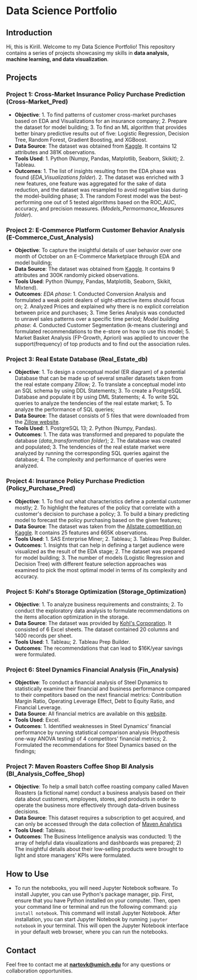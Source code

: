 # Data Science Portfolio

## Introduction
Hi, this is Kirill. Welcome to my Data Science Portfolio! This repository contains a series of projects showcasing my skills in **data analysis, machine learning, and data visualization**.

## Projects

### Project 1: Cross-Market Insurance Policy Purchase Prediction (Cross-Market_Pred)
- **Objective**: 1. To find patterns of customer cross-market purchases based on EDA and Visualizations for an insurance company; 2. Prepare the dataset for model building; 3. To find an ML algorithm that provides better binary predictive results out of five: Logistic Regression, Decision Tree, Random Forest, Gradient Boosting, and XGBoost.
- **Data Source**: The dataset was obtained from [Kaggle](https://www.kaggle.com/datasets/anmolkumar/health-insurance-cross-sell-prediction?resource=download). It contains 12 attributes and 381K observations.
- **Tools Used**: 1. Python (Numpy, Pandas, Matplotlib, Seaborn, Skikit); 2. Tableau.
- **Outcomes**:  1. The list of insights resulting from the EDA phase was found (*EDA_Visualizations folder*). 2. The dataset was enriched with 3 new features, one feature was aggregated for the sake of data reduction, and the dataset was resampled to avoid negative bias during the model-building phase; 3. The random Forest model was the best-performing one out of 5 tested algorithms based on the ROC_AUC, accuracy, and precision measures. (*Models_Permormance_Measures folder*).

### Project 2: E-Commerce Platform Customer Behavior Analysis (E-Commerce_Cust_Analysis)
- **Objective**: To capture the insightful details of user behavior over one month of October on an E-Commerce Marketplace through EDA and model building;
- **Data Source**: The dataset was obtained from [Kaggle](https://www.kaggle.com/ecommerce). It contains 9 attributes and 300K randomly picked observations.
- **Tools Used**: Python (Numpy, Pandas, Matplotlib, Seaborn, Skikit, Mlxtend).
- **Outcomes**: *EDA phase*: 1. Conducted Conversion Analysis and formulated a weak point dealers of sight-attractive items should focus on; 2. Analyzed Prices and explained why there is no explicit correlation between price and purchases; 3. Time Series Analysis was conducted to unravel sales patterns over a specific time period; *Model building phase*: 4. Conducted Customer Segmentation (k-means clustering) and formulated recommendations to the e-store on how to use this model; 5. Market Basket Analysis (FP-Growth, Apriori) was applied to uncover the support(frequency) of top products and to find out the association rules.

### Project 3: Real Estate Database (Real_Estate_db)
- **Objective**: 1. To design a conceptual model (ER diagram) of a potential Database that can be made up of several smaller datasets taken from the real estate company Zillow; 2. To translate a conceptual model into an SQL schema by using DDL Statements; 3. To create a PostgreSQL Database and populate it by using DML Statements; 4. To write SQL queries to analyze the tendencies of the real estate market; 5. To analyze the performance of SQL queries;
- **Data Source**: The dataset consists of 5 files that were downloaded from the [Zillow website](https://www.zillow.com/research/data/).
- **Tools Used**: 1. PostgreSQL 13; 2. Python (Numpy, Pandas).
- **Outcomes**: 1. The data was transformed and prepared to populate the database (*data_transformation folder*); 2. The database was created and populated; 3. The tendencies of the real estate market were analyzed by running the corresponding SQL queries against the database; 4. The complexity and performance of queries were analyzed.

### Project 4: Insurance Policy Purchase Prediction (Policy_Purchase_Pred)
- **Objective**: 1. To find out what characteristics define a potential customer mostly; 2. To highlight the features of the policy that correlate with a customer's decision to purchase a policy; 3. To build a binary predicting model to forecast the policy purchasing based on the given features;
- **Data Source**: The dataset was taken from the [Allstate competition on Kaggle](https://www.kaggle.com/c/allstate-purchase-prediction-challenge/data). It contains 25 features and 665K observations.
- **Tools Used**: 1. SAS Enterprise Miner; 2. Tableau; 3. Tableau Prep Builder.
- **Outcomes**: 1. Insights that can help in defining a target audience were visualized as the result of the EDA stage; 2. The dataset was prepared for model building; 3. The number of models (Logistic Regression and Decision Tree) with different feature selection approaches was examined to pick the most optimal model in terms of its complexity and accuracy.

### Project 5: Kohl's Storage Optimization (Storage_Optimization)
- **Objective**: 1. To analyze business requirements and constraints; 2. To conduct the exploratory data analysis to formulate recommendations on the items allocation optimization in the storage.
- **Data Source**: The dataset was provided by [Kohl's Corporation](https://corporate.kohls.com/company/about-kohl-s). It consisted of 6 Excel sheets. The dataset contained 20 columns and 1400 records per sheet.
- **Tools Used**: 1. Tableau; 2. Tableau Prep Builder.
- **Outcomes**: The recommendations that can lead to $16K/year savings were formulated.

### Project 6: Steel Dynamics Financial Analysis (Fin_Analysis)
- **Objective**: To conduct a financial analysis of Steel Dynamics to statistically examine their financial and business performance compared to their competitors based on the next financial metrics: Contribution Margin Ratio, Operating Leverage Effect, Debt to Equity Ratio, and Financial Leverage.
- **Data Source**: All financial metrics are available on this [website](https://www.macrotrends.net/).
- **Tools Used**: Excel. 
- **Outcomes**: 1. Identified weaknesses in Steel Dynamics' financial performance by running statistical comparison analysis (Hypothesis one-way ANOVA testing) of 4 competitors' financial metrics; 2. Formulated the recommendations for Steel Dynamics based on the findings;

### Project 7: Maven Roasters Coffee Shop BI Analysis (BI_Analysis_Coffee_Shop)
- **Objective**: To help a small batch coffee roasting company called Maven Roasters (a fictional name) conduct a business analysis based on their data about customers, employees, stores, and products in order to operate the business more effectively through data-driven business decisions.
- **Data Source**: This dataset requires a subscription to get acquired, and can only be accessed through the data collection of [Maven Analytics](https://www.linkedin.com/company/maven-analytics/)
- **Tools Used**: Tableau.
- **Outcomes**: The Business Intelligence analysis was conducted: 1) the array of helpful data visualizations and dashboards was prepared; 2) The insightful details about their low-selling products were brought to light and store managers' KPIs were formulated.

## How to Use
- To run the notebooks, you will need Jupyter Notebook software. To install Jupyter, you can use Python's package manager, pip. First, ensure that you have Python installed on your computer. Then, open your command line or terminal and run the following command: `pip install notebook`. This command will install Jupyter Notebook. After installation, you can start Jupyter Notebook by running `jupyter notebook` in your terminal. This will open the Jupyter Notebook interface in your default web browser, where you can run the notebooks.

## Contact
Feel free to contact me at **nartovk@umich.edu** for any questions or collaboration opportunities.
